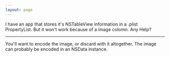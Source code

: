 ```yaml
---
layout: page
---
```


I have an app that stores it's NSTableView information in a .plist PropertyList. But it won't work because of a image colomn. Any Help?

----

You'll want to encode the image, or discard with it altogether. The image can probably be encoded in an NSData instance.

